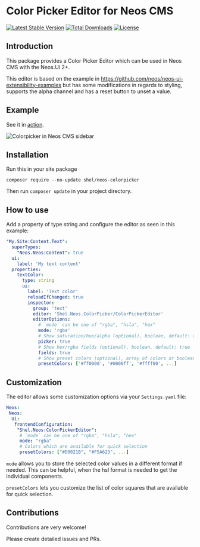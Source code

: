# Color Picker Editor for Neos CMS    

[![Latest Stable Version](https://poser.pugx.org/shel/neos-colorpicker/v/stable)](https://packagist.org/packages/shel/neos-colorpicker)
[![Total Downloads](https://poser.pugx.org/shel/neos-colorpicker/downloads)](https://packagist.org/packages/shel/neos-colorpicker)
[![License](https://poser.pugx.org/shel/neos-colorpicker/license)](https://packagist.org/packages/shel/neos-colorpicker)

## Introduction

This package provides a Color Picker Editor which can be used
in Neos CMS with the Neos.Ui 2+.

This editor is based on the example in https://github.com/neos/neos-ui-extensibility-examples but 
has some modifications in regards to styling, supports the alpha channel and has a reset button to
unset a value.

## Example           

See it in [action](https://vimeo.com/327331115).

![Colorpicker in Neos CMS sidebar](Documentation/ColorPickerExample.png)  

## Installation

Run this in your site package

```console
composer require --no-update shel/neos-colorpicker
```

Then run `composer update` in your project directory.

## How to use

Add a property of type string and configure the editor as seen in this example:

```yaml
"My.Site:Content.Text":
  superTypes:
    "Neos.Neos:Content": true
  ui:
    label: 'My text content'
  properties:
    textColor:
      type: string
      ui:
        label: 'Text color'
        reloadIfChanged: true
        inspector:
          group: 'text'
          editor: 'Shel.Neos.ColorPicker/ColorPickerEditor'
          editorOptions:
            # `mode` can be one of "rgba", "hsla", "hex"
            mode: 'rgba'
            # Show saturation/hue/alpha (optional), boolean, default: true
            picker: true
            # Show hex/rgba fields (optional), boolean, default: true
            fields: true
            # Show preset colors (optional), array of colors or boolean (to disable)
            presetColors: ['#ff0000', '#0000ff', '#ffff00', ...]
```              
## Customization

The editor allows some customization options via your `Settings.yaml` file:

```yaml
Neos:
 Neos:
  Ui:
   frontendConfiguration:
    "Shel.Neos:ColorPickerEditor":
     # `mode` can be one of "rgba", "hsla", "hex"
     mode: "rgba"
     # Colors which are available for quick selection
     presetColors: ["#D0021B", "#F5A623", ...]
```              
              
`mode` allows you to store the selected color values in a different format if needed. 
This can be helpful, when the hsl format is needed to get the individual components.

`presetColors` lets you customize the list of color squares that are available for quick selection.
  

## Contributions

Contributions are very welcome! 

Please create detailed issues and PRs.
